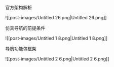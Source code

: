 官方架构解析

![[post-images/Untitled 26.png|Untitled 26.png]]

仿真导航的前提条件

![[post-images/Untitled 1 8.png|Untitled 1 8.png]]

导航功能包框架

![[post-images/Untitled 2 6.png|Untitled 2 6.png]]